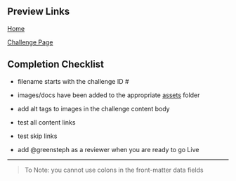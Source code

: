 
## Preview Links
[Home](addPreviewBranchLinkHere)

[Challenge Page](addLinktoChallengeHere)


## Completion Checklist

- filename starts with the challenge ID #

- images/docs have been added to the appropriate [assets](https://github.com/GSA/challenges-and-prizes/tree/master/assets) folder

- add alt tags to images in the challenge content body

- test all content links

- test skip links

- add @greensteph as a reviewer when you are ready to go Live

----

>To Note: you cannot use colons in the front-matter data fields
